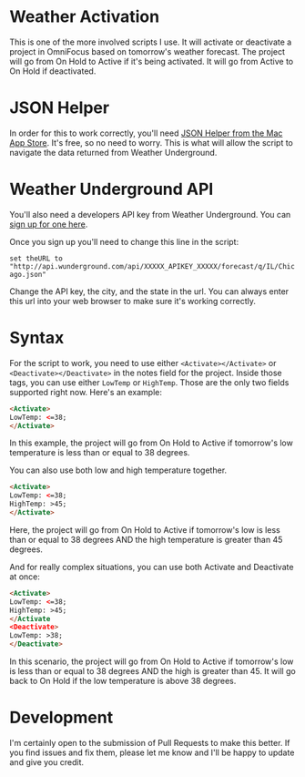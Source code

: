 # Weather Activation

This is one of the more involved scripts I use. It will activate or deactivate a project in OmniFocus based on tomorrow's weather forecast. The project will go from On Hold to Active if it's being activated. It will go from Active to On Hold if deactivated.

# JSON Helper

In order for this to work correctly, you'll need [JSON Helper from the Mac App Store](https://itunes.apple.com/us/app/json-helper-for-applescript/id453114608?mt=12). It's free, so no need to worry. This is what will allow the script to navigate the data returned from Weather Underground.

# Weather Underground API

You'll also need a developers API key from Weather Underground. You can [sign up for one here](http://www.wunderground.com/weather/api).

Once you sign up you'll need to change this line in the script:

`set theURL to "http://api.wunderground.com/api/XXXXX_APIKEY_XXXXX/forecast/q/IL/Chicago.json"`

Change the API key, the city, and the state in the url. You can always enter this url into your web browser to make sure it's working correctly.

# Syntax

For the script to work, you need to use either `<Activate></Activate>` or `<Deactivate></Deactivate>` in the notes field for the project. Inside those tags, you can use either `LowTemp` or `HighTemp`. Those are the only two fields supported right now. Here's an example: 

```html
<Activate>
LowTemp: <=38;
</Activate>
```

In this example, the project will go from On Hold to Active if tomorrow's low temperature is less than or equal to 38 degrees.

You can also use both low and high temperature together.

```html
<Activate>
LowTemp: <=38;
HighTemp: >45;
</Activate>
```

Here, the project will go from On Hold to Active if tomorrow's low is less than or equal to 38 degrees AND the high temperature is greater than 45 degrees.

And for really complex situations, you can use both Activate and Deactivate at once:

```html
<Activate>
LowTemp: <=38;
HighTemp: >45;
</Activate
<Deactivate>
LowTemp: >38;
</Deactivate>
```

In this scenario, the project will go from On Hold to Active if tomorrow's low is less than or equal to 38 degrees AND the high is greater than 45. It will go back to On Hold if the low temperature is above 38 degrees.

# Development

I'm certainly open to the submission of Pull Requests to make this better. If you find issues and fix them, please let me know and I'll be happy to update and give you credit.